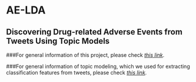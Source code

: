 AE-LDA
======

Discovering Drug-related Adverse Events from Tweets Using Topic Models
------

###For general information of this project, please check *[this link](http://mengjunxie.org/ae-lda/AE-SNA-LDA.html)*.

###For general information of topic modeling, which we used for extracting classification features from tweets, please check *[this link](http://mengjunxie.org/ae-lda/TopicModeling.html)*.

